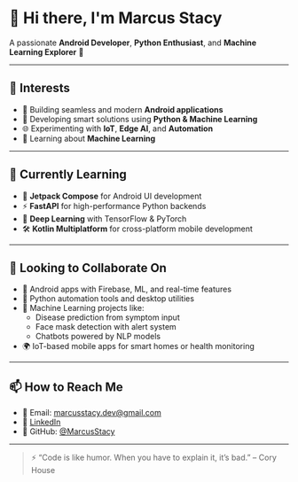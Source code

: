 # 👋 Hi there, I'm Marcus Stacy

A passionate **Android Developer**, **Python Enthusiast**, and **Machine Learning Explorer** 🚀

---

## 👀 Interests
- 📱 Building seamless and modern **Android applications**
- 🧠 Developing smart solutions using **Python & Machine Learning**
- 🌐 Experimenting with **IoT**, **Edge AI**, and **Automation**
- 🔐 Learning about **Machine Learning** 

---

## 🌱 Currently Learning
- 🎨 **Jetpack Compose** for Android UI development
- ⚡ **FastAPI** for high-performance Python backends
- 🧬 **Deep Learning** with TensorFlow & PyTorch
- 🛠️ **Kotlin Multiplatform** for cross-platform mobile development

---

## 💞️ Looking to Collaborate On
- 🤖 Android apps with Firebase, ML, and real-time features
- 🐍 Python automation tools and desktop utilities
- 🤝 Machine Learning projects like:
  - Disease prediction from symptom input
  - Face mask detection with alert system
  - Chatbots powered by NLP models
- 🌍 IoT-based mobile apps for smart homes or health monitoring

---

## 📫 How to Reach Me
- 📧 Email: marcusstacy.dev@gmail.com
- 💼 [LinkedIn](https://www.linkedin.com/in/marcusstacy)
- 📱 GitHub: [@MarcusStacy](https://github.com/MarcusStacy)

---

> ⚡ “Code is like humor. When you have to explain it, it’s bad.” – Cory House  

